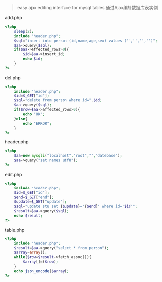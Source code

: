 >easy ajax editing interface for mysql tables
通过Ajax编辑数据库表实例

add.php
```php
<?php
	sleep(2);
	include "header.php";
	$sql="insert into person (id,name,age,sex) values ('','','','')";
	$aa->query($sql);
	if($aa->affected_rows>0){
		$id=$aa->insert_id;
		echo $id;
	}
?>
```
del.php
```php
<?php
	include "header.php";
	$id=$_GET["id"];
	$sql="delete from person where id=".$id;
	$aa->query($sql);
	if($row=$aa->affected_rows>0){
		echo "OK";
	}else{
		echo "ERROR";
	}
?>
```
header.php
```php
<?php
	$aa=new mysqli("localhost","root","","datebase");
	$aa->query("set names utf8");
?>
```
edit.php
```php
<?php
	include "header.php";
	$id=$_GET["id"];
	$end=$_GET["end"];
	$update=$_GET["update"];
	$sql="update stu set {$update}='{$end}' where id='$id'";
	$result=$aa->query($sql);
	echo $result;
?>
```
table.php
```php
<?php
	include "header.php";
	$result=$aa->query("select * from person");
	$array=array();
	while($row=$result->fetch_assoc()){ 
		$array[]=($row);
	}
	echo json_encode($array);
?>
```

